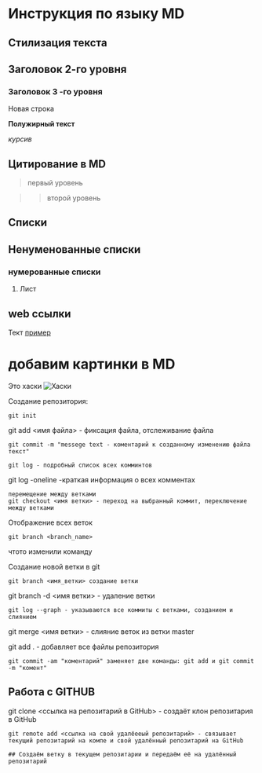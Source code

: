 # Инструкция по языку MD

## Стилизация текста

## Заголовок 2-го уровня

### Заголовок 3 -го уровня

Новая строка

**Полужирный текст**

*курсив*

## Цитирование в MD

> первый уровень

>> второй уровень

## Списки

## Ненуменованные списки

### нумерованные списки

1. Лист

## web ссылки

Тект [пример](http.example.com "всплывающая подсказка")

# добавим картинки в MD
Это хаски
![Хаски](Tim.jpg)

Создание репозитория:

```ch
git init
```
git add <имя файла> - фиксация файла, отслеживание файла

```
git commit -m "messege text - коментарий к созданному изменению файла текст"
```

```
git log - подробный список всех комминтов 
```

git log -oneline -краткая информация о всех комментах
```
перемещение между ветками
git checkout <имя ветки> - переход на выбранный коммит, переключение между ветками
```
Отображение всех веток
```
git branch <branch_name>
```

чтото изменили команду

Создание новой ветки в git
```
git branch <имя_ветки> создание ветки 
```
git branch -d <имя ветки> - удаление ветки
```
git log --graph - указываются все коммиты с ветками, созданием и слиянием
```
git merge <имя ветки> - слияние веток из ветки master

git  add .  - добавляет все файлы репозитория
```
git commit -am "коментарий" заменяет две команды: git add и git commit -m "комент"
```
## Работа с GITHUB

git clone <ссылка на репозитарий в GitHub> - создаёт клон репозитария в GitHub
```
git remote add <ссылка на свой удалёееый репозитарий> - связывает текущий репозитарий на компе и свой удалённый репозитарий на GitHub
```
```
## Создаём ветку в текущем репозитарии и передаём её на удалённый репозитарий
